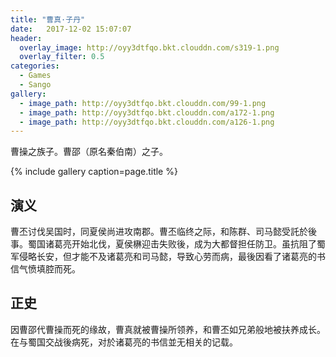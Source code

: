 ```yaml
---
title: "曹真·子丹"
date:   2017-12-02 15:07:07
header:
  overlay_image: http://oyy3dtfqo.bkt.clouddn.com/s319-1.png
  overlay_filter: 0.5
categories:
  - Games
  - Sango
gallery:
  - image_path: http://oyy3dtfqo.bkt.clouddn.com/99-1.png
  - image_path: http://oyy3dtfqo.bkt.clouddn.com/a172-1.png
  - image_path: http://oyy3dtfqo.bkt.clouddn.com/a126-1.png
---
```


曹操之族子。曹邵（原名秦伯南）之子。

{% include gallery caption=page.title %}

## 演义

曹丕讨伐吴国时，同夏侯尚进攻南郡。曹丕临终之际，和陈群、司马懿受託於後事。蜀国诸葛亮开始北伐，夏侯楙迎击失败後，成为大都督担任防卫。虽抗阻了蜀军侵略长安，但才能不及诸葛亮和司马懿，导致心劳而病，最後因看了诸葛亮的书信气愤填腔而死。

## 正史

因曹邵代曹操而死的缘故，曹真就被曹操所领养，和曹丕如兄弟般地被扶养成长。在与蜀国交战後病死，对於诸葛亮的书信並无相关的记载。